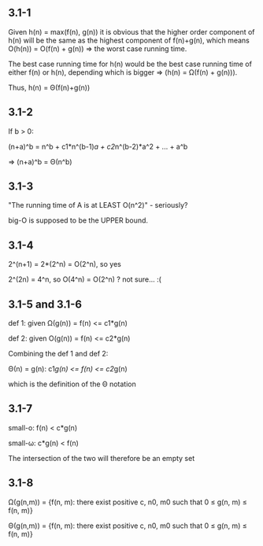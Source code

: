 
## 3.1-1
Given h(n) = max(f(n), g(n)) it is obvious that the higher order component of h(n) will be the same as the highest component of f(n)+g(n), which means O(h(n)) = O(f(n) + g(n)) => the worst case running time.

The best case running time for h(n) would be the best case running time of either f(n) or h(n), depending which is bigger => \(h(n) = &Omega;(f(n) + g(n))\).

Thus, h(n) = &Theta;(f(n)+g(n))

## 3.1-2
If b &gt; 0:

(n+a)^b = n^b + c1*n^(b-1)*a + c2*n^(b-2)*a^2 + ... + a^b

=> (n+a)^b = &Theta;(n^b)

## 3.1-3
"The running time of A is at LEAST O(n^2)" - seriously?

big-O is supposed to be the UPPER bound.

## 3.1-4
2^(n+1) = 2*(2^n) = O(2^n), so yes

2^(2n) = 4^n, so O(4^n) = O(2^n) ? not sure... :(

## 3.1-5 and 3.1-6
def 1: given &Omega;(g(n)) = f(n) <= c1*g(n)

def 2: given O(g(n)) = f(n) <= c2*g(n)

Combining the def 1 and def 2:

&Theta;(n) = g(n): c1*g(n) <= f(n) <= c2*g(n)

which is the definition of the &Theta; notation

## 3.1-7
small-o: f(n) < c*g(n)

small-&omega;: c*g(n) < f(n)

The intersection of the two will therefore be an empty set

## 3.1-8
&Omega;(g(n,m)) = {f(n, m): there exist positive c, n0, m0 such that 0 &le; g(n, m) &le; f(n, m)}

&Theta;(g(n,m)) = {f(n, m): there exist positive c, n0, m0 such that 0 &le; g(n, m) &le; f(n, m)}
